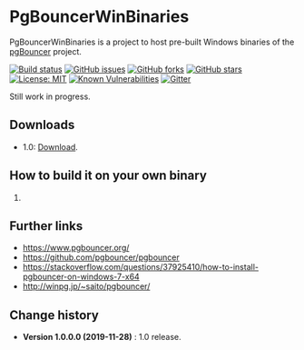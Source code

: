 PgBouncerWinBinaries
====================================

PgBouncerWinBinaries is a project to host pre-built Windows binaries of the [pgBouncer](https://www.pgbouncer.org/) project.

[![Build status](https://ci.appveyor.com/api/projects/status/502wxfe78xcfihm9?svg=true)](https://ci.appveyor.com/project/SeppPenner/pgbouncerwinbinaries)
[![GitHub issues](https://img.shields.io/github/issues/SeppPenner/PgBouncerWinBinaries.svg)](https://github.com/SeppPenner/PgBouncerWinBinaries/issues)
[![GitHub forks](https://img.shields.io/github/forks/SeppPenner/PgBouncerWinBinaries.svg)](https://github.com/SeppPenner/PgBouncerWinBinaries/network)
[![GitHub stars](https://img.shields.io/github/stars/SeppPenner/PgBouncerWinBinaries.svg)](https://github.com/SeppPenner/PgBouncerWinBinaries/stargazers)
[![License: MIT](https://img.shields.io/badge/License-MIT-blue.svg)](https://raw.githubusercontent.com/SeppPenner/PgBouncerWinBinaries/master/License.txt)
[![Known Vulnerabilities](https://snyk.io/test/github/SeppPenner/PgBouncerWinBinaries/badge.svg)](https://snyk.io/test/github/SeppPenner/PgBouncerWinBinaries)
[![Gitter](https://badges.gitter.im/PgBouncerWinBinaries/community.svg)](https://gitter.im/PgBouncerWinBinaries/community?utm_source=badge&utm_medium=badge&utm_campaign=pr-badge)

Still work in progress.


## Downloads
* 1.0: [Download](https://www.example.com).

## How to build it on your own binary
1. 

## Further links
* https://www.pgbouncer.org/
* https://github.com/pgbouncer/pgbouncer
* https://stackoverflow.com/questions/37925410/how-to-install-pgbouncer-on-windows-7-x64
* http://winpg.jp/~saito/pgbouncer/

Change history
--------------

* **Version 1.0.0.0 (2019-11-28)** : 1.0 release.
